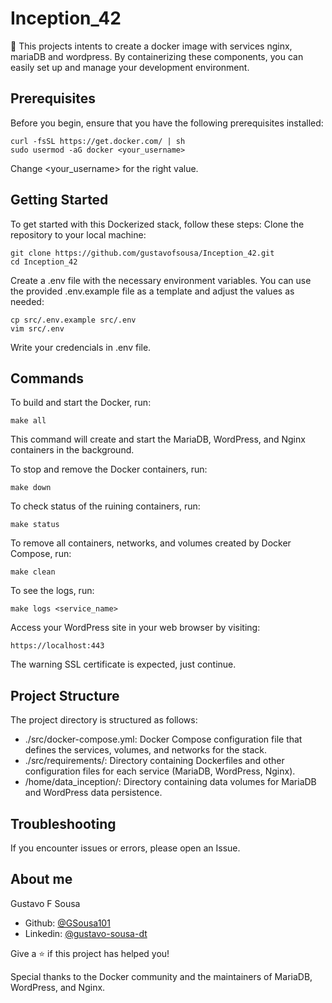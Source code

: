 # Inception_42
🐳 This projects intents to create a docker image with services nginx, mariaDB and wordpress. By containerizing these components, you can easily set up and manage your development environment.

## Prerequisites

Before you begin, ensure that you have the following prerequisites installed:

    curl -fsSL https://get.docker.com/ | sh
    sudo usermod -aG docker <your_username>

Change <your_username> for the right value.

## Getting Started

To get started with this Dockerized stack, follow these steps:
Clone the repository to your local machine:

    git clone https://github.com/gustavofsousa/Inception_42.git
    cd Inception_42

Create a .env file with the necessary environment variables. You can use the provided .env.example file as a template and adjust the values as needed:

    cp src/.env.example src/.env
    vim src/.env

Write your credencials in .env file.

## Commands

To build and start the Docker, run:

    make all
This command will create and start the MariaDB, WordPress, and Nginx containers in the background.

To stop and remove the Docker containers, run:

    make down
    
To check status of the ruining containers, run:

    make status

To remove all containers, networks, and volumes created by Docker Compose, run:

    make clean

To see the logs, run:

    make logs <service_name>

Access your WordPress site in your web browser by visiting:
    
    https://localhost:443

 The warning SSL certificate is expected, just continue.

## Project Structure

The project directory is structured as follows:

+ ./src/docker-compose.yml: Docker Compose configuration file that defines the services, volumes, and networks for the stack.
+ ./src/requirements/: Directory containing Dockerfiles and other configuration files for each service (MariaDB, WordPress, Nginx).
+ /home/data_inception/: Directory containing data volumes for MariaDB and WordPress data persistence.

## Troubleshooting

If you encounter issues or errors, please open an Issue.


## About me
Gustavo F Sousa

- Github: [@GSousa101](https://github.com/gustavofsousa)
- Linkedin: [@gustavo-sousa-dt](https://www.linkedin.com/in/gustavofsousa/)

Give a ⭐ if this project has helped you!

Special thanks to the Docker community and the maintainers of MariaDB, WordPress, and Nginx.
